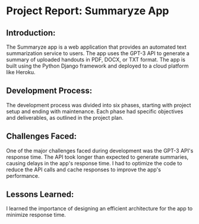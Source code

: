# Project Report: Summaryze App

## Introduction:
The Summaryze app is a web application that provides an automated text summarization service to users. The app uses the GPT-3 API to generate a summary of uploaded handouts in PDF, DOCX, or TXT format. The app is built using the Python Django framework and deployed to a cloud platform like Heroku. 

## Development Process:
The development process was divided into six phases, starting with project setup and ending with maintenance. Each phase had specific objectives and deliverables, as outlined in the project plan.

## Challenges Faced:
One of the major challenges faced during development was the GPT-3 API's response time. The API took longer than expected to generate summaries, causing delays in the app's response time. I had to optimize the code to reduce the API calls and cache responses to improve the app's performance. 

## Lessons Learned:
I learned the importance of designing an efficient architecture for the app to minimize response time.